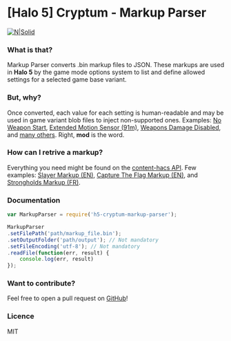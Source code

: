 # [Halo 5] Cryptum - Markup Parser

[![N|Solid](https://i.imgur.com/YhIwCPL.png)](https://www.twitter.com/_SuckMyLuck)
### What is that?
Markup Parser converts .bin markup files to JSON. These markups are used in **Halo 5** by the game mode options system to list and define allowed settings for a selected game base variant.

### But, why?
Once converted, each value for each setting is human-readable and may be used in game variant blob files to inject non-supported ones. Examples: [No Weapon Start](https://www.halowaypoint.com/en-us/games/halo-5-guardians/xbox-one/game-variants?lastModifiedFilter=Everything&sortOrder=BookmarkCount&page=1&gamertag=X3CXeX%20v3#ugc_halo-5-guardians_xbox-one_gamevariant_X3CXeX%20v3_b768f833-878b-4e15-96e3-8e84675b553c), [Extended Motion Sensor (91m)](https://www.halowaypoint.com/en-us/games/halo-5-guardians/xbox-one/game-variants?lastModifiedFilter=Everything&sortOrder=BookmarkCount&page=1&gamertag=X3CXeX%20v3#ugc_halo-5-guardians_xbox-one_gamevariant_X3CXeX%20v3_66681a69-8096-42c5-8df1-a89b21974cf1), [Weapons Damage Disabled](https://www.halowaypoint.com/en-us/games/halo-5-guardians/xbox-one/game-variants?lastModifiedFilter=Everything&sortOrder=BookmarkCount&page=1&gamertag=X3CXeX%20v3#ugc_halo-5-guardians_xbox-one_gamevariant_X3CXeX%20v3_9b16f28b-f26d-494d-9dac-3378c84bcd01), and [many others](https://www.halowaypoint.com/en-us/games/halo-5-guardians/xbox-one/game-variants?lastModifiedFilter=Everything&sortOrder=BookmarkCount&page=1&gamertag=X3CXeX%20v3). Right, **mod** is the word.

### How can I retrive a markup?
Everything you need might be found on the [content-hacs API](https://content-hacs.svc.halowaypoint.com/contents/GameVariantDefinition).
Few examples: [Slayer Markup (EN)](https://content.halocdn.com/media/Default/Hopper-Files/Generated/94054-17-07-06-2300-0/EditableOptionsDefinition/Slayer_CustomGamesUIMarkup_en.bin), [Capture The Flag Markup (EN)](https://content.halocdn.com/media/Default/Hopper-Files/Generated/94054-17-07-06-2300-0/EditableOptionsDefinition/CaptureTheFlag_CustomGamesUIMarkup_en.bin), and [Strongholds Markup (FR)](https://content.halocdn.com/media/Default/Hopper-Files/Generated/94054-17-07-06-2300-0/EditableOptionsDefinition/Strongholds_CustomGamesUIMarkup_fr.bin).

### Documentation
```javascript
var MarkupParser = require('h5-cryptum-markup-parser');

MarkupParser
.setFilePath('path/markup_file.bin');
.setOutputFolder('path/output'); // Not mandatory
.setFileEncoding('utf-8'); // Not mandatory
.readFile(function(err, result) {
    console.log(err, result)
});
```

### Want to contribute?
Feel free to open a pull request on [GitHub](https://github.com/Alexis-Bize/h5-cryptum-markup-parser)!

### Licence
MIT